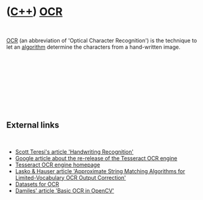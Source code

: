 



 

 

 

 

 

([C++](Cpp.md)) [OCR](CppOcr.md)
==================================

 

[OCR](CppOcr.md) (an abbreviation of 'Optical Character Recognition')
is the technique to let an [algorithm](CppAlgorithm.md) determine the
characters from a hand-written image.

 

 

 

 

 

External links
--------------

 

-   [Scott Teresi's article 'Handwriting
    Recognition'](http://www.teresi.us/html/writing/handwriting.html)
-   [Google article about the re-release of the Tesseract OCR
    engine](http://googlecode.blogspot.com/2006/08/announcing-tesseract-ocr.html)
-   [Tesseract OCR engine
    homepage](http://code.google.com/p/tesseract-ocr)
-   [Lasko & Hauser article 'Approximate String Matching Algorithms for
    Limited-Vocabulary OCR Output
    Correction'](http://archive.nlm.nih.gov/pubs/hauser/Tompaper/tompaper.php)
-   [Datasets for
    OCR](http://archive.ics.uci.edu/ml/datasets/Optical+Recognition+of+Handwritten+Digits)
-   [Damiles' article 'Basic OCR in
    OpenCV'](http://blog.damiles.com/?p=93)

 

 

 

 

 





 



